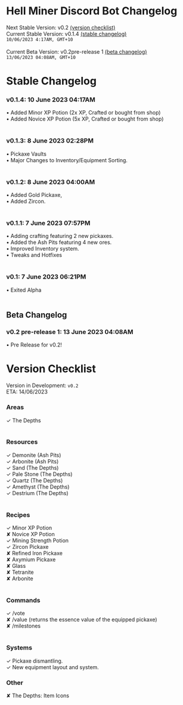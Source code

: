# Hell Miner Discord Bot Changelog
Next Stable Version: v0.2 [(version checklist)](#version-checklist)<br>
Current Stable Version: v0.1.4 [(stable changelog)](#stable-changelog)<br>
`10/06/2023 4:17AM, GMT+10` <br>
<br>
Current Beta Version: v0.2pre-release 1 [(beta changelog)](#beta-changelog)<br>
`13/06/2023 04:08AM, GMT+10`

# Stable Changelog
### v0.1.4: 10 June 2023 04:17AM
• Added Minor XP Potion (2x XP, Crafted or bought from shop) <br>
• Added Novice XP Potion (5x XP, Crafted or bought from shop) <br>
<br>
### v0.1.3: 8 June 2023 02:28PM
• Pickaxe Vaults <br>
• Major Changes to Inventory/Equipment Sorting. <br>
 <br>
### v0.1.2: 8 June 2023 04:00AM
• Added Gold Pickaxe, <br>
• Added Zircon. <br>
 <br>
### v0.1.1: 7 June 2023 07:57PM
• Adding crafting featuring 2 new pickaxes. <br>
• Added the Ash Pits featuring 4 new ores. <br>
• Improved Inventory system. <br>
• Tweaks and Hotfixes <br>
 <br>
### v0.1: 7 June 2023 06:21PM
• Exited Alpha <br>
<br>
## Beta Changelog
### v0.2 pre-release 1: 13 June 2023 04:08AM
• Pre Release for v0.2! <br>

# Version Checklist
Version in Development: `v0.2` <br>
ETA: 14/06/2023 <br>
### Areas
✓ The Depths <br>
<br>
### Resources
✓ Demonite (Ash Pits) <br>
✓ Arbonite (Ash Pits) <br>
✓ Sand (The Depths) <br>
✓ Pale Stone (The Depths) <br>
✓ Quartz (The Depths) <br>
✓ Amethyst (The Depths) <br>
✓ Destrium (The Depths) <br>
<br>
### Recipes
✓ Minor XP Potion <br>
✘ Novice XP Potion <br>
✓ Mining Strength Potion <br>
✓ Zircon Pickaxe <br>
✘ Refined Iron Pickaxe <br>
✘ Axymium Pickaxe <br>
✘ Glass <br>
✘ Tetranite <br>
✘ Arbonite <br>
<br>
### Commands
✓ /vote <br>
✘ /value (returns the essence value of the equipped pickaxe) <br>
✘ /milestones <br>
<br>
### Systems
✓ Pickaxe dismantling. <br>
✓ New equipment layout and system. <br>
### Other
✘ The Depths: Item Icons <br>

